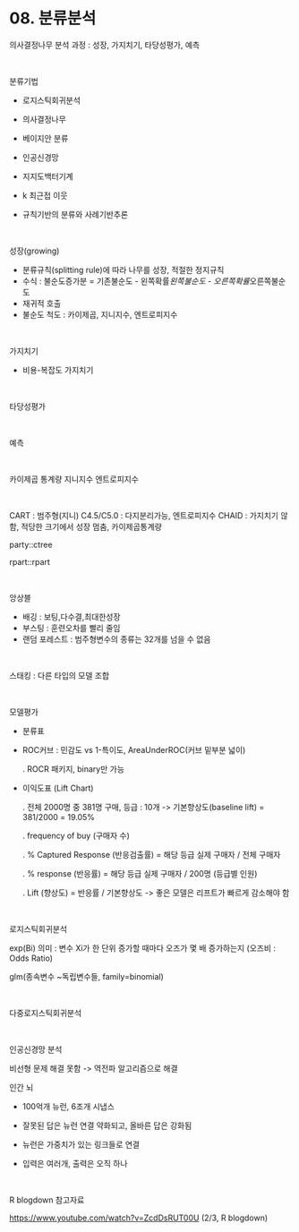 # 08. 분류분석

의사결정나무 분석 과정 : 성장, 가지치기, 타당성평가, 예측

<br>

분류기법

 - 로지스틱회귀분석

 - 의사결정나무

 - 베이지안 분류

 - 인공신경망

 - 지지도백터기계

 - k 최근접 이웃

 - 규칙기반의 분류와 사례기반추론

<br>

성장(growing)
 - 분류규칙(splitting rule)에 따라 나무를 성장, 적절한 정지규칙
 - 수식 : 불순도증가분 = 기존불순도 - 왼쪽확률*왼쪽불순도 - 오른쪽확률*오른쪽불순도
 - 재귀적 호출
 - 불순도 척도 : 카이제곱, 지니지수, 엔트로피지수

<br>

가지치기
 - 비용-복잡도 가지치기

<br>

타당성평가

<br>

예측

<br>

카이제곱 통계량
지니지수
엔트로피지수

<br>

CART : 범주형(지니)
C4.5/C5.0 : 다지분리가능, 엔트로피지수
CHAID : 가지치기 않함, 적당한 크기에서 성장 멈춤, 카이제곱통계량


party::ctree

rpart::rpart


<br>

앙상블

- 배깅 : 보팅,다수결,최대한성장
- 부스팅 : 훈련오차를 빨리 줄임
- 랜덤 포레스트 : 범주형변수의 종류는 32개를 넘을 수 없음

<br>

스태킹 : 다른 타입의 모델 조합

<br>

모델평가

 - 분류표

 - ROC커브 : 민감도 vs 1-특이도, AreaUnderROC(커브 밑부분 넓이)

   . ROCR 패키지, binary만 가능

 - 이익도표 (Lift Chart)

   . 전체 2000명 중 381명 구매, 등급 : 10개 -> 기본향상도(baseline lift) = 381/2000 = 19.05%

   . frequency of buy (구매자 수)

   . % Captured Response (반응검출률) = 해당 등급 실제 구매자 / 전체 구매자

   . % response (반응률) = 해당 등급 실제 구매자 / 200명 (등급별 인원)

   . Lift (향상도) = 반응률 / 기본향상도 -> 좋은 모델은 리프트가 빠르게 감소해야 함

 
<br>

로지스틱회귀분석

exp(Bi) 의미 : 변수 Xi가 한 단위 증가할 때마다 오즈가 몇 배 증가하는지 (오즈비 : Odds Ratio)

glm(종속변수 ~독립변수들, family=binomial)

<br>

다중로지스틱회귀분석

<br>

인공신경망 분석


비선형 문제 해결 못함 -> 역전파 알고리즘으로 해결


인간 뇌

 - 100억개 뉴런, 6조개 시냅스

 - 잘못된 답은 뉴런 연결 약화되고, 올바른 답은 강화됨

 - 뉴런은 가중치가 있는 링크들로 연결

 - 입력은 여러개, 출력은 오직 하나

<br>

R blogdown 참고자료

https://www.youtube.com/watch?v=ZcdDsRUT00U (2/3, R blogdown)